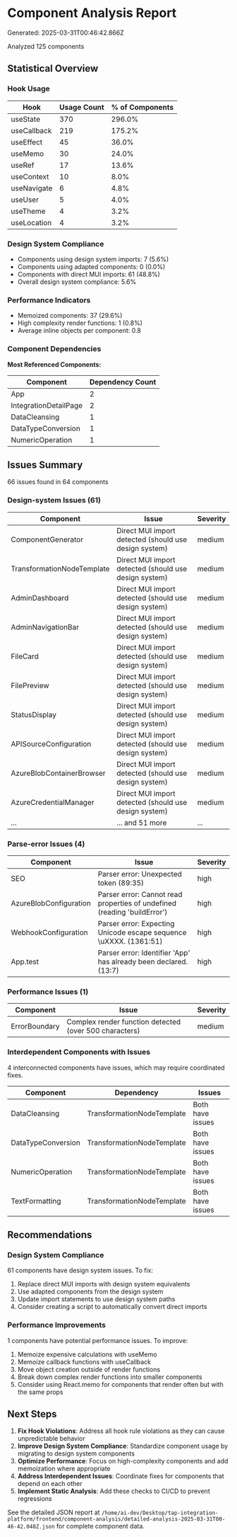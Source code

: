 # Component Analysis Report

Generated: 2025-03-31T00:46:42.866Z

Analyzed 125 components

## Statistical Overview

### Hook Usage

| Hook | Usage Count | % of Components |
|------|-------------|----------------|
| useState | 370 | 296.0% |
| useCallback | 219 | 175.2% |
| useEffect | 45 | 36.0% |
| useMemo | 30 | 24.0% |
| useRef | 17 | 13.6% |
| useContext | 10 | 8.0% |
| useNavigate | 6 | 4.8% |
| useUser | 5 | 4.0% |
| useTheme | 4 | 3.2% |
| useLocation | 4 | 3.2% |

### Design System Compliance

- Components using design system imports: 7 (5.6%)
- Components using adapted components: 0 (0.0%)
- Components with direct MUI imports: 61 (48.8%)
- Overall design system compliance: 5.6%

### Performance Indicators

- Memoized components: 37 (29.6%)
- High complexity render functions: 1 (0.8%)
- Average inline objects per component: 0.8

### Component Dependencies

**Most Referenced Components:**

| Component | Dependency Count |
|-----------|------------------|
| App | 2 |
| IntegrationDetailPage | 2 |
| DataCleansing | 1 |
| DataTypeConversion | 1 |
| NumericOperation | 1 |

## Issues Summary

66 issues found in 64 components

### Design-system Issues (61)

| Component | Issue | Severity |
|-----------|-------|----------|
| ComponentGenerator | Direct MUI import detected (should use design system) | medium |
| TransformationNodeTemplate | Direct MUI import detected (should use design system) | medium |
| AdminDashboard | Direct MUI import detected (should use design system) | medium |
| AdminNavigationBar | Direct MUI import detected (should use design system) | medium |
| FileCard | Direct MUI import detected (should use design system) | medium |
| FilePreview | Direct MUI import detected (should use design system) | medium |
| StatusDisplay | Direct MUI import detected (should use design system) | medium |
| APISourceConfiguration | Direct MUI import detected (should use design system) | medium |
| AzureBlobContainerBrowser | Direct MUI import detected (should use design system) | medium |
| AzureCredentialManager | Direct MUI import detected (should use design system) | medium |
| ... | ... and 51 more | ... |

### Parse-error Issues (4)

| Component | Issue | Severity |
|-----------|-------|----------|
| SEO | Parser error: Unexpected token (89:35) | high |
| AzureBlobConfiguration | Parser error: Cannot read properties of undefined (reading 'buildError') | high |
| WebhookConfiguration | Parser error: Expecting Unicode escape sequence \uXXXX. (1361:51) | high |
| App.test | Parser error: Identifier 'App' has already been declared. (13:7) | high |

### Performance Issues (1)

| Component | Issue | Severity |
|-----------|-------|----------|
| ErrorBoundary | Complex render function detected (over 500 characters) | medium |

### Interdependent Components with Issues

4 interconnected components have issues, which may require coordinated fixes.

| Component | Dependency | Issues |
|-----------|------------|--------|
| DataCleansing | TransformationNodeTemplate | Both have issues |
| DataTypeConversion | TransformationNodeTemplate | Both have issues |
| NumericOperation | TransformationNodeTemplate | Both have issues |
| TextFormatting | TransformationNodeTemplate | Both have issues |

## Recommendations

### Design System Compliance

61 components have design system issues. To fix:

1. Replace direct MUI imports with design system equivalents
2. Use adapted components from the design system
3. Update import statements to use design system paths
4. Consider creating a script to automatically convert direct imports

### Performance Improvements

1 components have potential performance issues. To improve:

1. Memoize expensive calculations with useMemo
2. Memoize callback functions with useCallback
3. Move object creation outside of render functions
4. Break down complex render functions into smaller components
5. Consider using React.memo for components that render often but with the same props

## Next Steps

1. **Fix Hook Violations**: Address all hook rule violations as they can cause unpredictable behavior
2. **Improve Design System Compliance**: Standardize component usage by migrating to design system components
3. **Optimize Performance**: Focus on high-complexity components and add memoization where appropriate
4. **Address Interdependent Issues**: Coordinate fixes for components that depend on each other
5. **Implement Static Analysis**: Add these checks to CI/CD to prevent regressions

See the detailed JSON report at `/home/ai-dev/Desktop/tap-integration-platform/frontend/component-analysis/detailed-analysis-2025-03-31T00-46-42.048Z.json` for complete component data.
